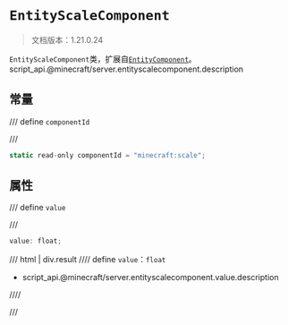 # `EntityScaleComponent`

> 文档版本：1.21.0.24

`EntityScaleComponent`类，扩展自[`EntityComponent`](./entitycomponent.md)。script_api.@minecraft/server.entityscalecomponent.description

## 常量

/// define
`componentId`


///

```js
static read-only componentId = "minecraft:scale";
```


## 属性

/// define
`value`


///

```js
value: float;
```

/// html | div.result
//// define
`value`：`float`

- script_api.@minecraft/server.entityscalecomponent.value.description


////

///

